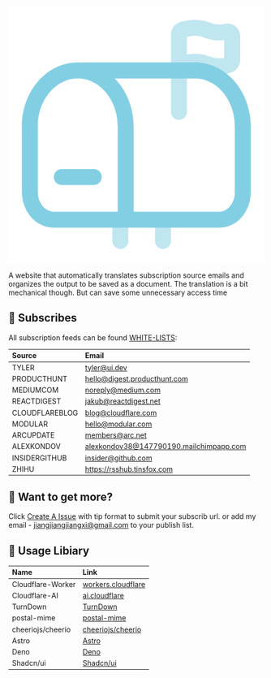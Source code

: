 <a align="center" href="https://email-reciever.pages.dev" target="_blank" rel="noopener"><img src="https://github.com/email-reciever/website/raw/main/public/media-source/email-reciever.png?sanitize=true" alt="Logo" style="max-width: 100%;" /></a>

A website that automatically translates subscription source emails and organizes the output to be saved as a document. The translation is a bit mechanical though. But can save some unnecessary access time

## 📧 Subscribes

All subscription feeds can be found [WHITE-LISTS](/packages/consts/src/white-lists.ts):

| Source         | Email                                   |
| :------------- | :-------------------------------------- |
| TYLER          | tyler@ui.dev                            |
| PRODUCTHUNT    | hello@digest.producthunt.com            |
| MEDIUMCOM      | noreply@medium.com                      |
| REACTDIGEST    | jakub@reactdigest.net                   |
| CLOUDFLAREBLOG | blog@cloudflare.com                     |
| MODULAR        | hello@modular.com                       |
| ARCUPDATE      | members@arc.net                         |
| ALEXKONDOV     | alexkondov38@147790190.mailchimpapp.com |
| INSIDERGITHUB  | insider@github.com                      |
| ZHIHU          | https://rsshub.tinsfox.com              |

## 👀 Want to get more?

Click [Create A Issue](https://github.com/email-reciever/website/issues/new?assignees=&labels=Subscribe&projects=&template=submit_subscribe.md&title=%5BSubscribe%5D%3A+) with tip format to submit your subscrib url. or add my email - [jiangjiangjiangxi@gmail.com](jiangjiangjiangxi@gmail.com) to your publish list.

## 👻 Usage Libiary

| Name              | Link                                                      |
| :---------------- | :-------------------------------------------------------- |
| Cloudflare-Worker | [workers.cloudflare](https://workers.cloudflare.com/)     |
| Cloudflare-AI     | [ai.cloudflare](https://ai.cloudflare.com/)               |
| TurnDown          | [TurnDown](https://github.com/mixmark-io/turndown)        |
| postal-mime       | [postal-mime](https://github.com/postalsys/postal-mime)   |
| cheeriojs/cheerio | [cheeriojs/cheerio](https://github.com/cheeriojs/cheerio) |
| Astro             | [Astro](https://astro.build/)                             |
| Deno              | [Deno](https://deno.com/)                                 |
| Shadcn/ui         | [Shadcn/ui](https://ui.shadcn.com/)                       |
